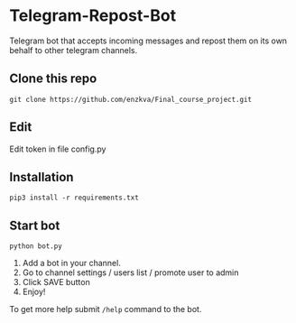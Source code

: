 # Telegram-Repost-Bot
Telegram bot that accepts incoming messages and repost them on its own behalf to other telegram channels.
## Clone this repo
```shell
git clone https://github.com/enzkva/Final_course_project.git
```
## Edit
Edit token in file config.py
## Installation
```shell
pip3 install -r requirements.txt
```
## Start bot
```shell
python bot.py
```
1. Add a bot in your channel.
2. Go to channel settings / users list / promote user to admin
3. Click SAVE button
4. Enjoy!

To get more help submit `/help` command to the bot.